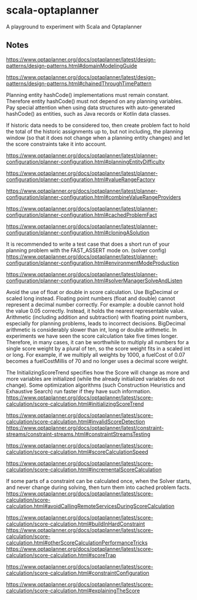 # scala-optaplanner
A playground to experiment with Scala and Optaplanner

## Notes

https://www.optaplanner.org/docs/optaplanner/latest/design-patterns/design-patterns.html#domainModelingGuide

https://www.optaplanner.org/docs/optaplanner/latest/design-patterns/design-patterns.html#chainedThroughTimePattern

Planning entity hashCode() implementations must remain constant. Therefore entity hashCode() must not depend on any 
planning variables. Pay special attention when using data structures with auto-generated hashCode() as entities, such 
as Java records or Kotlin data classes.

If historic data needs to be considered too, then create problem fact to hold the total of the historic assignments 
up to, but not including, the planning window (so that it does not change when a planning entity changes) and let the 
score constraints take it into account.

https://www.optaplanner.org/docs/optaplanner/latest/planner-configuration/planner-configuration.html#planningEntityDifficulty

https://www.optaplanner.org/docs/optaplanner/latest/planner-configuration/planner-configuration.html#valueRangeFactory

https://www.optaplanner.org/docs/optaplanner/latest/planner-configuration/planner-configuration.html#combineValueRangeProviders

https://www.optaplanner.org/docs/optaplanner/latest/planner-configuration/planner-configuration.html#cachedProblemFact

https://www.optaplanner.org/docs/optaplanner/latest/planner-configuration/planner-configuration.html#cloningASolution

It is recommended to write a test case that does a short run of your planning problem with the FAST_ASSERT mode on. (solver config)
https://www.optaplanner.org/docs/optaplanner/latest/planner-configuration/planner-configuration.html#environmentModeProduction

https://www.optaplanner.org/docs/optaplanner/latest/planner-configuration/planner-configuration.html#solverManagerSolveAndListen

Avoid the use of float or double in score calculation. Use BigDecimal or scaled long instead.
Floating point numbers (float and double) cannot represent a decimal number correctly. For example: a double cannot hold the value 0.05 correctly. 
Instead, it holds the nearest representable value. Arithmetic (including addition and subtraction) with floating point numbers, especially for planning problems, 
leads to incorrect decisions.
BigDecimal arithmetic is considerably slower than int, long or double arithmetic. In experiments we have seen the score calculation take five times longer.
Therefore, in many cases, it can be worthwhile to multiply all numbers for a single score weight by a plural of ten, so the score weight fits in a scaled int or long. 
For example, if we multiply all weights by 1000, a fuelCost of 0.07 becomes a fuelCostMillis of 70 and no longer uses a decimal score weight.

The InitializingScoreTrend specifies how the Score will change as more and more variables are initialized (while the already initialized variables do not change). 
Some optimization algorithms (such Construction Heuristics and Exhaustive Search) run faster if they have such information.
https://www.optaplanner.org/docs/optaplanner/latest/score-calculation/score-calculation.html#initializingScoreTrend

https://www.optaplanner.org/docs/optaplanner/latest/score-calculation/score-calculation.html#invalidScoreDetection
https://www.optaplanner.org/docs/optaplanner/latest/constraint-streams/constraint-streams.html#constraintStreamsTesting

https://www.optaplanner.org/docs/optaplanner/latest/score-calculation/score-calculation.html#scoreCalculationSpeed

https://www.optaplanner.org/docs/optaplanner/latest/score-calculation/score-calculation.html#incrementalScoreCalculation

If some parts of a constraint can be calculated once, when the Solver starts, and never change during solving, then turn them into cached problem facts.
https://www.optaplanner.org/docs/optaplanner/latest/score-calculation/score-calculation.html#avoidCallingRemoteServicesDuringScoreCalculation

https://www.optaplanner.org/docs/optaplanner/latest/score-calculation/score-calculation.html#buildInHardConstraint
https://www.optaplanner.org/docs/optaplanner/latest/score-calculation/score-calculation.html#otherScoreCalculationPerformanceTricks
https://www.optaplanner.org/docs/optaplanner/latest/score-calculation/score-calculation.html#scoreTrap

https://www.optaplanner.org/docs/optaplanner/latest/score-calculation/score-calculation.html#constraintConfiguration

https://www.optaplanner.org/docs/optaplanner/latest/score-calculation/score-calculation.html#explainingTheScore










